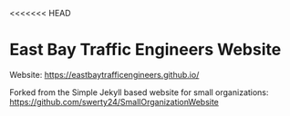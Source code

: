 <<<<<<< HEAD
# East Bay Traffic Engineers Website

Website: https://eastbaytrafficengineers.github.io/


Forked from the Simple Jekyll based website for small organizations: https://github.com/swerty24/SmallOrganizationWebsite

